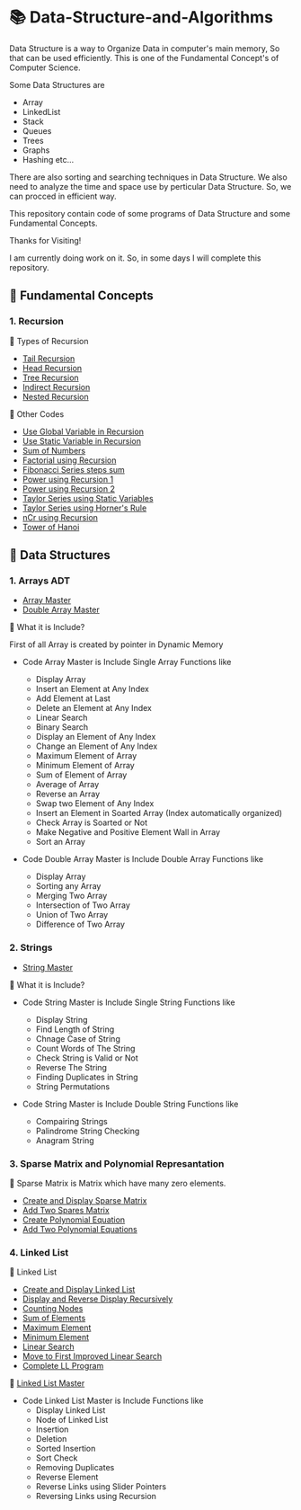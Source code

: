 # :books: Data-Structure-and-Algorithms
Data Structure is a way to Organize Data in computer's main memory, So that can be used efficiently. This is one of the Fundamental Concept's of Computer Science.

Some Data Structures are
* Array
* LinkedList
* Stack
* Queues
* Trees
* Graphs
* Hashing
etc...

There are also sorting and searching techniques in Data Structure. We also need to analyze the time and space use by perticular Data Structure. So, we can procced in efficient way.

This repository contain code of some programs of Data Structure and some Fundamental Concepts.

Thanks for Visiting!

I am currently doing work on it. So, in some days I will complete this repository.

## :book: Fundamental Concepts
### 1. Recursion
  
  :blue_book: Types of Recursion
  * [Tail Recursion](https://github.com/devarshitrivedi01/DSA-nerd/blob/main/Recursion/Tail%20Recursion)
  * [Head Recursion](https://github.com/devarshitrivedi01/DSA-nerd/blob/main/Recursion/Head%20Recursion)
  * [Tree Recursion](https://github.com/devarshitrivedi01/DSA-nerd/blob/main/Recursion/Tree%20Recursion)
  * [Indirect Recursion](https://github.com/devarshitrivedi01/DSA-nerd/blob/main/Recursion/Indirect%20Recursion)
  * [Nested Recursion](https://github.com/devarshitrivedi01/DSA-nerd/blob/main/Recursion/Nested%20Recursion)
  
  :blue_book: Other Codes
  * [Use Global Variable in Recursion](https://github.com/devarshitrivedi01/DSA-nerd/blob/main/Recursion/Use%20Global%20Variable%20in%20Recursion)
  * [Use Static Variable in Recursion](https://github.com/devarshitrivedi01/DSA-nerd/blob/main/Recursion/Use%20Static%20Variable%20in%20Recursion)
  * [Sum of Numbers](https://github.com/devarshitrivedi01/DSA-nerd/blob/main/Recursion/Sum%20of%20Numbers)
  * [Factorial using Recursion](https://github.com/devarshitrivedi01/DSA-nerd/blob/main/Recursion/Factorial%20Using%20Recursion)
  * [Fibonacci Series steps sum](https://github.com/devarshitrivedi01/DSA-nerd/blob/main/Recursion/Fibonacci%20Series%20Steps%20Sum)
  * [Power using Recursion 1](https://github.com/devarshitrivedi01/DSA-nerd/blob/main/Recursion/Power%20using%20Recursion%201)
  * [Power using Recursion 2](https://github.com/devarshitrivedi01/DSA-nerd/blob/main/Recursion/Power%20using%20Recursion%202)
  * [Taylor Series using Static Variables](https://github.com/devarshitrivedi01/DSA-nerd/blob/main/Recursion/Tailor%20Series%20using%20Static%20Variable)
  * [Taylor Series using Horner's Rule](https://github.com/devarshitrivedi01/DSA-nerd/blob/main/Recursion/Taylor%20Series%20using%20Horner's%20Rule)
  * [nCr using Recursion](https://github.com/devarshitrivedi01/DSA-nerd/blob/main/Recursion/nCr%20using%20Recursion)
  * [Tower of Hanoi](https://github.com/devarshitrivedi01/DSA-nerd/blob/main/Recursion/Tower%20of%20Hanoi)
  
  ## :book: Data Structures
  ### 1. Arrays ADT
  * [Array Master](https://github.com/devarshitrivedi01/DSA-nerd/blob/main/Array%20ADT/Array%20Master)
  * [Double Array Master](https://github.com/devarshitrivedi01/DSA-nerd/blob/main/Array%20ADT/Double%20Array%20Master)
  
  :blue_book: What it is Include?
  
  First of all Array is created by pointer in Dynamic Memory 
  * Code Array Master is Include Single Array Functions like
    * Display Array
    * Insert an Element at Any Index
    * Add Element at Last
    * Delete an Element at Any Index
    * Linear Search
    * Binary Search
    * Display an Element of Any Index
    * Change an Element of Any Index
    * Maximum Element of Array
    * Minimum Element of Array
    * Sum of Element of Array
    * Average of Array
    * Reverse an Array
    * Swap two Element of Any Index
    * Insert an Element in Soarted Array (Index automatically organized)
    * Check Array is Soarted or Not
    * Make Negative and Positive Element Wall in Array
    * Sort an Array
  
  * Code Double Array Master is Include Double Array Functions like
    * Display Array
    * Sorting any Array
    * Merging Two Array
    * Intersection of Two Array
    * Union of Two Array
    * Difference of Two Array
    
  ### 2. Strings
  * [String Master](https://github.com/devarshitrivedi01/DSA-nerd/blob/main/Strings/String%20Master)
  
  :blue_book: What it is Include?
  
  * Code String Master is Include Single String Functions like
    * Display String
    * Find Length of String
    * Chnage Case of String
    * Count Words of The String
    * Check String is Valid or Not
    * Reverse The String
    * Finding Duplicates in String
    * String Permutations
  
  * Code String Master is Include Double String Functions like
    * Compairing Strings
    * Palindrome String Checking
    * Anagram String
    
  ### 3. Sparse Matrix and Polynomial Represantation
  
  :blue_book: Sparse Matrix is Matrix which have many zero elements. 
  
  * [Create and Display Sparse Matrix](https://github.com/devarshitrivedi01/DSA-nerd/blob/main/Sparse%20Matrix%20and%20Polynomial%20Represantation/Create%20and%20Display%20Sparse%20Matrix)
  * [Add Two Spares Matrix](https://github.com/devarshitrivedi01/DSA-nerd/blob/main/Sparse%20Matrix%20and%20Polynomial%20Represantation/Add%20Two%20Spares%20Matrix)
  * [Create Polynomial Equation](https://github.com/devarshitrivedi01/DSA-nerd/blob/main/Sparse%20Matrix%20and%20Polynomial%20Represantation/Create%20Polynomial%20Equation)
  * [Add Two Polynomial Equations](https://github.com/devarshitrivedi01/DSA-nerd/blob/main/Sparse%20Matrix%20and%20Polynomial%20Represantation/Add%20Two%20Polynomial%20Equations)
  
  ### 4. Linked List
  
  :blue_book: Linked List
  
  * [Create and Display Linked List](https://github.com/devarshitrivedi01/DSA-nerd/blob/main/Linked%20List/Create%20and%20Display%20Linked%20List)
  * [Display and Reverse Display Recursively](https://github.com/devarshitrivedi01/DSA-nerd/blob/main/Linked%20List/Display%20and%20Reverse%20Display%20Recursively)
  * [Counting Nodes](https://github.com/devarshitrivedi01/DSA-nerd/blob/main/Linked%20List/Counting%20Nodes)
  * [Sum of Elements](https://github.com/devarshitrivedi01/DSA-nerd/blob/main/Linked%20List/Sum%20of%20Elements)
  * [Maximum Element](https://github.com/devarshitrivedi01/DSA-nerd/blob/main/Linked%20List/Maximum%20Element)
  * [Minimum Element](https://github.com/devarshitrivedi01/DSA-nerd/blob/main/Linked%20List/Minimum%20Element)
  * [Linear Search](https://github.com/devarshitrivedi01/DSA-nerd/blob/main/Linked%20List/Linear%20Search)
  * [Move to First Improved Linear Search](https://github.com/devarshitrivedi01/DSA-nerd/blob/main/Linked%20List/Move%20to%20First%20Improved%20Linear%20Search)
  * [Complete LL Program](https://github.com/devarshitrivedi01/DSA-nerd/blob/main/Linked%20List/Complete%20LL%20Program)
  
 
  :blue_book:  [Linked List Master](https://github.com/devarshitrivedi01/DSA-nerd/blob/main/Linked%20List/Linked%20List%20Master)
  
  * Code Linked List Master is Include Functions like
    * Display Linked List
    * Node of Linked List
    * Insertion
    * Deletion
    * Sorted Insertion
    * Sort Check
    * Removing Duplicates
    * Reverse Element
    * Reverse Links using Slider Pointers
    * Reversing Links using Recursion
  
